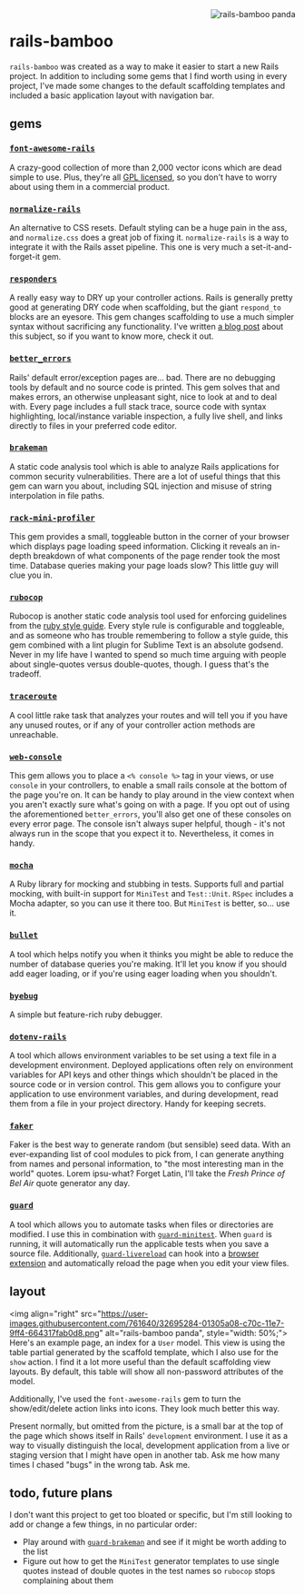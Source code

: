 <img align="right" src="https://user-images.githubusercontent.com/761640/32694981-648f38c4-c704-11e7-9e9c-64db6e2bdd74.png" alt="rails-bamboo panda">

# rails-bamboo
`rails-bamboo` was created as a way to make it easier to start a new Rails project. In addition to including some gems that I find worth using in every project, I've made some changes to the default scaffolding templates and included a basic application layout with navigation bar.

## gems

### [`font-awesome-rails`](https://github.com/bokmann/font-awesome-rails)
A crazy-good collection of more than 2,000 vector icons which are dead simple to use. Plus, they're all [GPL licensed](http://fontawesome.io/license/), so you don't have to worry about using them in a commercial product.

### [`normalize-rails`](https://github.com/markmcconachie/normalize-rails)
An alternative to CSS resets. Default styling can be a huge pain in the ass, and `normalize.css` does a great job of fixing it. `normalize-rails` is a way to integrate it with the Rails asset pipeline. This one is very much a set-it-and-forget-it gem.

### [`responders`](https://github.com/plataformatec/responders)
A really easy way to DRY up your controller actions. Rails is generally pretty good at generating DRY code when scaffolding, but the giant `respond_to` blocks are an eyesore. This gem changes scaffolding to use a much simpler syntax without sacrificing any functionality. I've written [a blog post](http://taylorjthurlow.com/posts/rails-dry-controllers-with-responders-gem) about this subject, so if you want to know more, check it out.

### [`better_errors`](https://github.com/charliesome/better_errors)
Rails' default error/exception pages are... bad. There are no debugging tools by default and no source code is printed. This gem solves that and makes errors, an otherwise unpleasant sight, nice to look at and to deal with. Every page includes a full stack trace, source code with syntax highlighting, local/instance variable inspection, a fully live shell, and links directly to files in your preferred code editor.

### [`brakeman`](https://github.com/presidentbeef/brakeman)
A static code analysis tool which is able to analyze Rails applications for common security vulnerabilities. There are a lot of useful things that this gem can warn you about, including SQL injection and misuse of string interpolation in file paths.

### [`rack-mini-profiler`](https://github.com/MiniProfiler/rack-mini-profiler)
This gem provides a small, toggleable button in the corner of your browser which displays page loading speed information. Clicking it reveals an in-depth breakdown of what components of the page render took the most time. Database queries making your page loads slow? This little guy will clue you in.

### [`rubocop`](https://github.com/bbatsov/rubocop)
Rubocop is another static code analysis tool used for enforcing guidelines from the [ruby style guide](https://github.com/bbatsov/ruby-style-guide). Every style rule is configurable and toggleable, and as someone who has trouble remembering to follow a style guide, this gem combined with a lint plugin for Sublime Text is an absolute godsend. Never in my life have I wanted to spend so much time arguing with people about single-quotes versus double-quotes, though. I guess that's the tradeoff.

### [`traceroute`](https://github.com/amatsuda/traceroute)
A cool little rake task that analyzes your routes and will tell you if you have any unused routes, or if any of your controller action methods are unreachable.

### [`web-console`](https://github.com/rails/web-console)
This gem allows you to place a `<% console %>` tag in your views, or use `console` in your controllers, to enable a small rails console at the bottom of the page you're on. It can be handy to play around in the view context when you aren't exactly sure what's going on with a page. If you opt out of using the aforementioned `better_errors`, you'll also get one of these consoles on every error page. The console isn't always super helpful, though - it's not always run in the scope that you expect it to. Nevertheless, it comes in handy.

### [`mocha`](https://github.com/freerange/mocha)
A Ruby library for mocking and stubbing in tests. Supports full and partial mocking, with built-in support for `MiniTest` and `Test::Unit`. `RSpec` includes a Mocha adapter, so you can use it there too. But `MiniTest` is better, so... use it.

### [`bullet`](https://github.com/flyerhzm/bullet)
A tool which helps notify you when it thinks you might be able to reduce the number of database queries you're making. It'll let you know if you should add eager loading, or if you're using eager loading when you shouldn't.

### [`byebug`](https://github.com/deivid-rodriguez/byebug)
A simple but feature-rich ruby debugger.

### [`dotenv-rails`](https://github.com/bkeepers/dotenv)
A tool which allows environment variables to be set using a text file in a development environment. Deployed applications often rely on environment variables for API keys and other things which shouldn't be placed in the source code or in version control. This gem allows you to configure your application to use environment variables, and during development, read them from a file in your project directory. Handy for keeping secrets.

### [`faker`](https://github.com/stympy/faker)
Faker is the best way to generate random (but sensible) seed data. With an ever-expanding list of cool modules to pick from, I can generate anything from names and personal information, to "the most interesting man in the world" quotes. Lorem ipsu-what? Forget Latin, I'll take the *Fresh Prince of Bel Air* quote generator any day.

### [`guard`](https://github.com/guard/guard)
A tool which allows you to automate tasks when files or directories are modified. I use this in combination with [`guard-minitest`](https://github.com/guard/guard-minitest). When `guard` is running, it will automatically run the applicable tests when you save a source file. Additionally, [`guard-livereload`](https://github.com/guard/guard-livereload) can hook into a [browser extension](https://chrome.google.com/webstore/detail/livereload/jnihajbhpnppcggbcgedagnkighmdlei?hl=en) and automatically reload the page when you edit your view files.

## layout
<img align="right" src="https://user-images.githubusercontent.com/761640/32695284-01305a08-c70c-11e7-9ff4-664317fab0d8.png" alt="rails-bamboo panda", style="width: 50%;">
Here's an example page, an index for a `User` model. This view is using the table partial generated by the scaffold template, which I also use for the `show` action. I find it a lot more useful than the default scaffolding view layouts. By default, this table will show all non-password attributes of the model.

Additionally, I've used the `font-awesome-rails` gem to turn the show/edit/delete action links into icons. They look much better this way.

Present normally, but omitted from the picture, is a small bar at the top of the page which shows itself in Rails' `development` environment. I use it as a way to visually distinguish the local, development application from a live or staging version that I might have open in another tab. Ask me how many times I chased "bugs" in the wrong tab. Ask me.

## todo, future plans
I don't want this project to get too bloated or specific, but I'm still looking to add or change a few things, in no particular order:
* Play around with [`guard-brakeman`](https://github.com/guard/guard-brakeman) and see if it might be worth adding to the list
* Figure out how to get the `MiniTest` generator templates to use single quotes instead of double quotes in the test names so `rubocop` stops complaining about them
